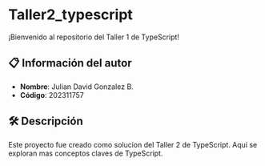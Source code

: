 # Taller2_typescript

¡Bienvenido al repositorio del Taller 1 de TypeScript!

## 📋 Información del autor

- **Nombre**: Julian David Gonzalez B.
- **Código**: 202311757

## 🛠️ Descripción

Este proyecto fue creado como solucion del Taller 2 de TypeScript. Aquí se exploran mas conceptos claves de TypeScript.

